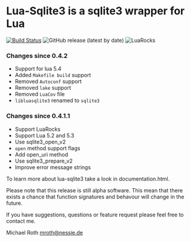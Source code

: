 # Lua-Sqlite3 is a sqlite3 wrapper for Lua

[![Build Status](https://travis-ci.org/moteus/lua-sqlite3.svg?branch=master)](https://travis-ci.org/moteus/lua-sqlite3)
<img alt="GitHub release (latest by date)" src="https://img.shields.io/github/v/release/sodomon2/lua-sqlite3?label=last%20release">
![LuaRocks](https://img.shields.io/luarocks/v/sodomon2/lua-sqlite3)

### Changes since 0.4.2
 * Support for lua 5.4
 * Added `Makefile build` support
 * Removed `Autoconf` support
 * Removed `lake` support
 * Removed `LuaCov` file
 * `libluasqlite3` renamed to `sqlite3`

### Changes since 0.4.1.1
 * Support LuaRocks
 * Support Lua 5.2 and 5.3
 * Use sqlite3_open_v2
 * `open` method support flags
 * Add open_uri method
 * Use sqlite3_prepare_v2
 * Improve error message strings

To learn more about lua-sqlite3 take a look in documentation.html.

Please note that this release is still alpha software. This mean that 
there exists a chance that function signatures and behavour will change
in the future.

If you have suggestions, questions or feature request please
feel free to contact me.


Michael Roth <mroth@nessie.de>

